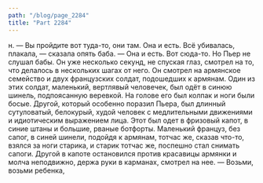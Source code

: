 ```yaml
---
path: "/blog/page_2284"
title: "Part 2284"
---
```


н.
— Вы пройдите вот туда-то, они там. Она и есть. Всё убивалась, плакала, — сказала опять баба. — Она и есть. Вот сюда-то.
Но Пьер не слушал бабы. Он уже несколько секунд, не спуская глаз, смотрел на то, что делалось в нескольких шагах от него. Он смотрел на армянское семейство и двух французских солдат, подошедших к армянам. Один из этих солдат, маленький, вертлявый человечек, был одёт в синюю шинель, подпоясанную веревкой. На голове его был колпак и ноги были босые. Другой, который особенно поразил Пьера, был длинный сутуловатый, белокурый, худой человек с медлительными движениями и идиотическим выражением лица. Этот был одет в фризовый капот, в синие штаны и большие, рваные ботфорты. Маленький француз, без сапог, в синей шинели, подойдя к армянам, тотчас же, сказав что-то, взялся за ноги старика, и старик тотчас же, поспешно стал снимать сапоги. Другой в капоте остановился против красавицы армянки и молча неподвижно, держа руки в карманах, смотрел на нее.
— Возьми, возьми ребенка, 
